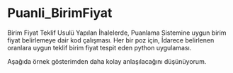 # Puanli_BirimFiyat
Birim Fiyat Teklif Usulü Yapılan İhalelerde, Puanlama Sistemine uygun birim fiyat belirlemeye dair kod çalışması.
Her bir poz için, İdarece belirlenen oranlara uygun teklif birim fiyat tespit eden python uygulaması.

Aşağıda örnek gösterimden daha kolay anlaşılacağını düşünüyorum.


